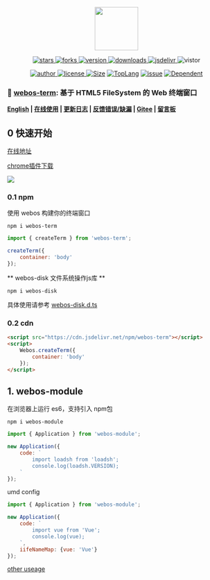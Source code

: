 <!--
 * @Author: tackchen
 * @Date: 2022-10-23 21:15:35
 * @Description: Coding something
-->

<p align="center">
    <img src='https://shiyix.cn/webos-icon.png' width='100px'/>
</p> 

<p align="center">
    <a href="https://www.github.com/theajack/webos/stargazers" target="_black">
        <img src="https://img.shields.io/github/stars/theajack/webos?logo=github" alt="stars" />
    </a>
    <a href="https://www.github.com/theajack/webos/network/members" target="_black">
        <img src="https://img.shields.io/github/forks/theajack/webos?logo=github" alt="forks" />
    </a>
    <a href="https://www.npmjs.com/package/webos-term" target="_black">
        <img src="https://img.shields.io/npm/v/webos-term?logo=npm" alt="version" />
    </a>
    <a href="https://www.npmjs.com/package/webos-term" target="_black">
        <img src="https://img.shields.io/npm/dm/webos-term?color=%23ffca28&logo=npm" alt="downloads" />
    </a>
    <a href="https://www.jsdelivr.com/package/npm/webos-term" target="_black">
        <img src="https://data.jsdelivr.com/v1/package/npm/webos-term/badge" alt="jsdelivr" />
    </a>
    <img src="https://visitor-badge.glitch.me/badge?page_id=theajack_webos" alt="vistor" />
</p>

<p align="center">
    <a href="https://github.com/theajack" target="_black">
        <img src="https://img.shields.io/badge/Author-%20theajack%20-7289da.svg?&logo=github" alt="author" />
    </a>
    <a href="https://www.github.com/theajack/webos/blob/master/LICENSE" target="_black">
        <img src="https://img.shields.io/github/license/theajack/webos?color=%232DCE89&logo=github" alt="license" />
    </a>
    <a href="https://cdn.jsdelivr.net/npm/webos-term"><img src="https://img.shields.io/bundlephobia/minzip/webos-term.svg" alt="Size"></a>
    <a href="https://github.com/theajack/webos/search?l=javascript"><img src="https://img.shields.io/github/languages/top/theajack/webos.svg" alt="TopLang"></a>
    <a href="https://github.com/theajack/webos/issues"><img src="https://img.shields.io/github/issues-closed/theajack/webos.svg" alt="issue"></a>
    <a href="https://www.github.com/theajack/webos"><img src="https://img.shields.io/librariesio/dependent-repos/npm/webos-term.svg" alt="Dependent"></a>
</p>

### 🚀 [webos-term](https://github.com/theajack/webos): 基于 HTML5 FileSystem 的 Web 终端窗口

**[English](https://github.com/theajack/webos/blob/master/README.md) | [在线使用](https://theajack.github.io/webos) | [更新日志](https://github.com/theajack/webos/blob/master/scripts/version.md) | [反馈错误/缺漏](https://github.com/theajack/webos/issues/new) | [Gitee](https://gitee.com/theajack/webos) | [留言板](https://theajack.github.io/message-board/?app=webos)**

## 0 快速开始

[在线地址](https://theajack.github.io/webos)

[chrome插件下载](https://theajack.github.io/webos/extension.crx)

![](https://shiyix.cn/webos.jpg)

### 0.1 npm

使用 webos 构建你的终端窗口

```
npm i webos-term
```

```js
import { createTerm } from 'webos-term';

createTerm({
    container: 'body'
});
```

** webos-disk  文件系统操作js库 **

```
npm i webos-disk
```

具体使用请参考 [webos-disk.d.ts](https://cdn.jsdelivr.net/npm/webos-disk/dist/webos-disk.d.ts)



### 0.2 cdn

```html
<script src="https://cdn.jsdelivr.net/npm/webos-term"></script>
<script>
    Webos.createTerm({
        container: 'body'
    });
</script>
```

## 1. webos-module

在浏览器上运行 es6，支持引入 npm包

```
npm i webos-module
```

```js
import { Application } from 'webos-module';

new Application({
    code: `
        import loadsh from 'loadsh'; 
        console.log(loadsh.VERSION);
    `
});
```

umd config

```js
import { Application } from 'webos-module';

new Application({
    code: `
        import vue from 'Vue'; 
        console.log(vue);
    `,
    iifeNameMap: {vue: 'Vue'}
});
```

[other useage](https://cdn.jsdelivr.net/npm/webos-module/dist/webos-module.d.ts)